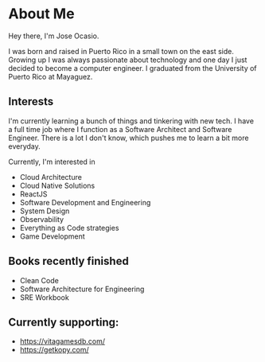 

#  About Me

Hey there, I'm Jose Ocasio.

I was born and raised in Puerto Rico in a small town on the east side. Growing up I was always passionate about technology and one day I just decided to become a computer engineer. 
I graduated from the University of Puerto Rico at Mayaguez.


## Interests
I'm currently learning a bunch of things and tinkering with new tech. I have a full time job where I function as a Software Architect and Software Engineer.
There is a lot I don't know, which pushes me to learn a bit more everyday. 

Currently, I'm interested in
* Cloud Architecture
* Cloud Native Solutions
* ReactJS
* Software Development and Engineering
* System Design
* Observability
* Everything as Code strategies
* Game Development

## Books recently finished
* Clean Code
* Software Architecture for Engineering
* SRE Workbook



## Currently supporting: 
  -  https://vitagamesdb.com/
  -  https://getkopy.com/
